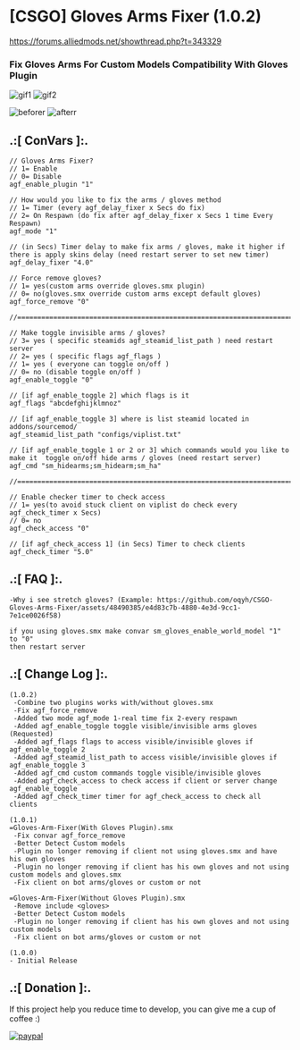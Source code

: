 # [CSGO] Gloves Arms Fixer (1.0.2)
https://forums.alliedmods.net/showthread.php?t=343329

### Fix Gloves Arms For Custom Models Compatibility With Gloves Plugin

![gif1](https://github.com/oqyh/CSGO-Arm-Gloves-Fixer/assets/48490385/52541686-dd97-44c8-ae90-88f9e6c0c9b7)
![gif2](https://github.com/oqyh/CSGO-Arm-Gloves-Fixer/assets/48490385/a6f5a1b8-216e-421f-9dbd-75f776633bd4)


![beforer](https://github.com/oqyh/CSGO-Arm-Gloves-Fixer/assets/48490385/d3bc8aba-b052-435e-b2cf-7a4f1c52b4b8)  ![afterr](https://github.com/oqyh/CSGO-Arm-Gloves-Fixer/assets/48490385/35c881b5-2683-4197-addd-ba22ee496953)



## .:[ ConVars ]:.
```
// Gloves Arms Fixer?
// 1= Enable 
// 0= Disable
agf_enable_plugin "1"

// How would you like to fix the arms / gloves method 
// 1= Timer (every agf_delay_fixer x Secs do fix) 
// 2= On Respawn (do fix after agf_delay_fixer x Secs 1 time Every Respawn)
agf_mode "1"

// (in Secs) Timer delay to make fix arms / gloves, make it higher if there is apply skins delay (need restart server to set new timer)
agf_delay_fixer "4.0"

// Force remove gloves?
// 1= yes(custom arms override gloves.smx plugin) 
// 0= no(gloves.smx override custom arms except default gloves)
agf_force_remove "0"

//==========================================================================================

// Make toggle invisible arms / gloves?
// 3= yes ( specific steamids agf_steamid_list_path ) need restart server
// 2= yes ( specific flags agf_flags )
// 1= yes ( everyone can toggle on/off )
// 0= no (disable toggle on/off )
agf_enable_toggle "0"

// [if agf_enable_toggle 2] which flags is it
agf_flags "abcdefghijklmnoz"

// [if agf_enable_toggle 3] where is list steamid located in addons/sourcemod/
agf_steamid_list_path "configs/viplist.txt"

// [if agf_enable_toggle 1 or 2 or 3] which commands would you like to make it  toggle on/off hide arms / gloves (need restart server)
agf_cmd "sm_hidearms;sm_hidearm;sm_ha"

//==========================================================================================

// Enable checker timer to check access 
// 1= yes(to avoid stuck client on viplist do check every agf_check_timer x Secs) 
// 0= no
agf_check_access "0"

// [if agf_check_access 1] (in Secs) Timer to check clients
agf_check_timer "5.0"
```

## .:[ FAQ ]:.
```
-Why i see stretch gloves? (Example: https://github.com/oqyh/CSGO-Gloves-Arms-Fixer/assets/48490385/e4d83c7b-4880-4e3d-9cc1-7e1ce0026f58)

if you using gloves.smx make convar sm_gloves_enable_world_model "1" to "0"
then restart server
```

## .:[ Change Log ]:.
```
(1.0.2)
 -Combine two plugins works with/without gloves.smx
 -Fix agf_force_remove
 -Added two mode agf_mode 1-real time fix 2-every respawn
 -Added agf_enable_toggle toggle visible/invisible arms gloves (Requested)
 -Added agf_flags flags to access visible/invisible gloves if agf_enable_toggle 2
 -Added agf_steamid_list_path to access visible/invisible gloves if agf_enable_toggle 3
 -Added agf_cmd custom commands toggle visible/invisible gloves
 -Added agf_check_access to check access if client or server change agf_enable_toggle
 -Added agf_check_timer timer for agf_check_access to check all clients

(1.0.1)
=Gloves-Arm-Fixer(With Gloves Plugin).smx
 -Fix convar agf_force_remove 
 -Better Detect Custom models
 -Plugin no longer removing if client not using gloves.smx and have his own gloves
 -Plugin no longer removing if client has his own gloves and not using custom models and gloves.smx
 -Fix client on bot arms/gloves or custom or not

=Gloves-Arm-Fixer(Without Gloves Plugin).smx
 -Remove include <gloves>
 -Better Detect Custom models
 -Plugin no longer removing if client has his own gloves and not using custom models
 -Fix client on bot arms/gloves or custom or not

(1.0.0)
- Initial Release
```

## .:[ Donation ]:.

If this project help you reduce time to develop, you can give me a cup of coffee :)

[![paypal](https://www.paypalobjects.com/en_US/i/btn/btn_donateCC_LG.gif)](https://paypal.me/oQYh)
